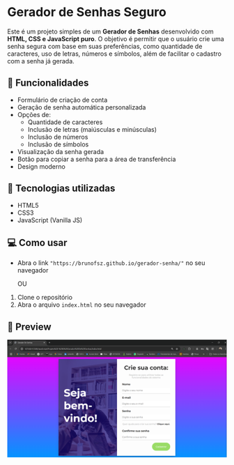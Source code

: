 # Gerador de Senhas Seguro

Este é um projeto simples de um **Gerador de Senhas** desenvolvido com **HTML, CSS e JavaScript puro**. O objetivo é permitir que o usuário crie uma senha segura com base em suas preferências, como quantidade de caracteres, uso de letras, números e símbolos, além de facilitar o cadastro com a senha já gerada.

## 🔐 Funcionalidades

- Formulário de criação de conta
- Geração de senha automática personalizada
- Opções de:
  - Quantidade de caracteres
  - Inclusão de letras (maiúsculas e minúsculas)
  - Inclusão de números
  - Inclusão de símbolos
- Visualização da senha gerada
- Botão para copiar a senha para a área de transferência
- Design moderno

## 🧠 Tecnologias utilizadas

- HTML5
- CSS3
- JavaScript (Vanilla JS)

## 💻 Como usar

- Abra o link `"https://brunofsz.github.io/gerador-senha/"` no seu navegador

     OU
   
1. Clone o repositório
2. Abra o arquivo `index.html` no seu navegador

## 📸 Preview

![Preview](Assets/Preview.png)
